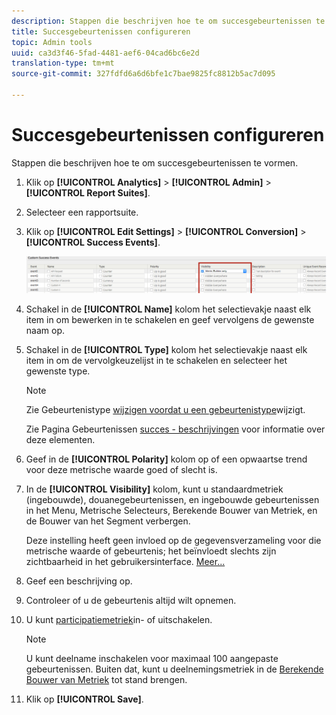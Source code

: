 ```yaml
---
description: Stappen die beschrijven hoe te om succesgebeurtenissen te vormen.
title: Succesgebeurtenissen configureren
topic: Admin tools
uuid: ca3d3f46-5fad-4481-aef6-04cad6bc6e2d
translation-type: tm+mt
source-git-commit: 327fdfd6a6d6bfe1c7bae9825fc8812b5ac7d095

---
```



# Succesgebeurtenissen configureren

Stappen die beschrijven hoe te om succesgebeurtenissen te vormen.

1. Klik op **[!UICONTROL Analytics]** > **[!UICONTROL Admin]** > **[!UICONTROL Report Suites]**.
1. Selecteer een rapportsuite.
1. Klik op **[!UICONTROL Edit Settings]** > **[!UICONTROL Conversion]** > **[!UICONTROL Success Events]**.

   ![Stap resultaat](assets/success_event_page.png)

1. Schakel in de **[!UICONTROL Name]** kolom het selectievakje naast elk item in om bewerken in te schakelen en geef vervolgens de gewenste naam op.
1. Schakel in de **[!UICONTROL Type]** kolom het selectievakje naast elk item in om de vervolgkeuzelijst in te schakelen en selecteer het gewenste type.

   >[!NOTE]
   >
   >Zie Gebeurtenistype [wijzigen voordat u een gebeurtenistype](/help/admin/admin/c-success-events/event-type.md)wijzigt.

   Zie Pagina Gebeurtenissen [succes - beschrijvingen](/help/admin/admin/c-success-events/success-event.md) voor informatie over deze elementen.

1. Geef in de **[!UICONTROL Polarity]** kolom op of een opwaartse trend voor deze metrische waarde goed of slecht is.
1. In de **[!UICONTROL Visibility]** kolom, kunt u standaardmetriek (ingebouwde), douanegebeurtenissen, en ingebouwde gebeurtenissen in het Menu, Metrische Selecteurs, Berekende Bouwer van Metriek, en de Bouwer van het Segment verbergen.

   Deze instelling heeft geen invloed op de gegevensverzameling voor die metrische waarde of gebeurtenis; het beïnvloedt slechts zijn zichtbaarheid in het gebruikersinterface. [Meer...](/help/admin/admin/metric-visibility.md)
1. Geef een beschrijving op.
1. Controleer of u de gebeurtenis altijd wilt opnemen.
1. U kunt [participatiemetriek](/help/components/c-variables/c-metrics/metrics-participation.md)in- of uitschakelen.

   >[!NOTE]
   >
   >U kunt deelname inschakelen voor maximaal 100 aangepaste gebeurtenissen. Buiten dat, kunt u deelnemingsmetriek in de [Berekende Bouwer van Metriek](https://docs.adobe.com/content/help/en/analytics/components/calculated-metrics/calcmetric-workflow/participation-metric.html) tot stand brengen.

1. Klik op **[!UICONTROL Save]**.

